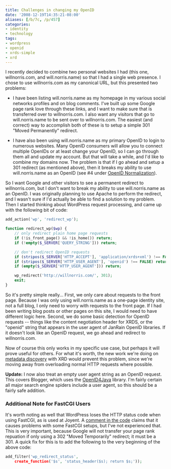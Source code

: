 ```yaml
---
title: Challenges in changing my OpenID
date: '2008-12-19T14:35:21-08:00'
aliases: [/b/7c, /p/457]
categories:
- identity
- technology
tags:
- wordpress
- openid
- xrds-simple
- xrd
---
```

I recently decided to combine two personal websites I had (this one, willnorris.com, and will.norris.name) so that I had
a single web presence.  I chose to use willnorris.com as my canonical URL, but this presented two problems:

 - I have been listing will.norris.name as my homepage in my various social networks profiles and on blog comments.
 I've built up some Google page rank love through these links, and I want to make sure that is transferred over to
 willnorris.com.  I also want any visitors that go to will.norris.name to be sent over to willnorris.com.  The easiest
 (and correct) way to accomplish both of these is to setup a simple 301 "Moved Permanently" redirect.

 - I have also been using will.norris.name as my primary OpenID to login to numerous websites.  Many OpenID consumers
 will allow you to connect multiple OpenIDs or at least change your OpenID, so I can go through them all and update my
 account.  But that will take a while, and I'd like to combine my domains now.  The problem is that if I go ahead and
 setup a 301 redirect (as mentioned above), then it breaks my ability to use will.norris.name as an OpenID (see #4 under
 [OpenID Normalization][]).

So I want Google and other visitors to see a permanent redirect to willnorris.com, but I don't want to break my ability
to use will.norris.name as an OpenID.  I was originally planning to use Apache to perform the redirect, and I wasn't
sure if I'd actually be able to find a solution to my problem.  Then I started thinking about WordPress request
processing, and came up with the following bit of code:

``` php
add_action('wp', 'redirect_wp');

function redirect_wp($wp) {
    // only redirect plain home page requests
    if (!is_front_page() && !is_home()) return;
    if (!empty($_SERVER['QUERY_STRING'])) return;

    // don't redirect OpenID requests
    if (stripos($_SERVER['HTTP_ACCEPT'], 'application/xrds+xml') !== FALSE) return;
    if (stripos($_SERVER['HTTP_USER_AGENT'], 'openid') !== FALSE) return;
    if (empty($_SERVER['HTTP_USER_AGENT'])) return;

    wp_redirect('http://willnorris.com/', 301);
    exit;
}
```

So it's pretty simple really... First, we only care about requests to the front page.  Because I was only using
will.norris.name as a one-page identity site, not a full blog, I only need to worry with requests to the front page.  If
I had been writing blog posts or other pages on this site, I would need to have different logic here.  Second, we do
some basic detection for OpenID requests -- things like the content negotiation header for XRDS, or the "openid" string
that appears in the user agent of JanRain OpenID libraries.  If it doesn't look like an OpenID request, we go ahead and
redirect to willnorris.com.

Now of course this only works in my specific use case, but perhaps it will prove useful for others.  For what it's
worth, the new work we're doing on [metadata discovery][] with XRD would prevent this problem, since we're moving away
from overloading normal HTTP requests where possible.

**Update:** I now also treat an empty user agent string as an OpenID request.  This covers Blogger, which uses the
[OpenID4Java][] library.  I'm fairly certain all major search engine spiders include a user agent, so this should be a
fairly safe addition.

[OpenID4Java]: https://github.com/jbufu/openid4java

### Additional Note for FastCGI Users ###

It's worth noting as well that WordPress loses the HTTP status code when using FastCGI, as is used at Joyent.  A
[comment in the code][] claims that it causes problems with some FastCGI setups, but I've not experienced that.  This is
very important, because Google will not transfer your page rank repuation if only using a 302 "Moved Temporarily"
redirect; it must be a 301.  A quick fix for this is to add the following to the very beginning of the above code:

``` php
add_filter('wp_redirect_status',
    create_function('$s', 'status_header($s); return $s;'));
```

[OpenID Normalization]: http://openid.net/specs/openid-authentication-2_0.html#normalization
[metadata discovery]: http://groups.google.com/group/metadata-discovery
[comment in the code]: http://trac.wordpress.org/browser/tags/2.7/wp-includes/pluggable.php#L848
